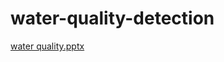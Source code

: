 # water-quality-detection
 
[water quality.pptx](https://github.com/user-attachments/files/16588083/water.quality.pptx)

